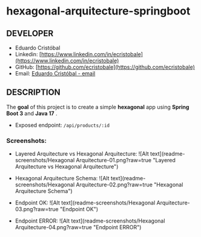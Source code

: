 # hexagonal-arquitecture-springboot

## DEVELOPER
 * Eduardo Cristóbal
 * Linkedin: [https://www.linkedin.com/in/ecristobale](https://www.linkedin.com/in/ecristobale)
 * GitHub: [https://github.com/ecristobale](https://github.com/ecristobale)
 * Email: [Eduardo Cristóbal - email](mailto:edu_ce_1988@hotmail.com)

## DESCRIPTION
The **goal** of this project is to create a simple **hexagonal** app using **Spring Boot 3** and **Java 17** . 
* Exposed endpoint: `/api/products/:id`


### Screenshots:

* Layered Arquitecture vs Hexagonal Arquitecture:
![Alt text](readme-screenshots/Hexagonal Arquitecture-01.png?raw=true "Layered Arquitecture vs Hexagonal Arquitecture")

* Hexagonal Arquitecture Schema:
![Alt text](readme-screenshots/Hexagonal Arquitecture-02.png?raw=true "Hexagonal Arquitecture Schema")

* Endpoint OK:
![Alt text](readme-screenshots/Hexagonal Arquitecture-03.png?raw=true "Endpoint OK")

* Endpoint ERROR:
![Alt text](readme-screenshots/Hexagonal Arquitecture-04.png?raw=true "Endpoint ERROR")

